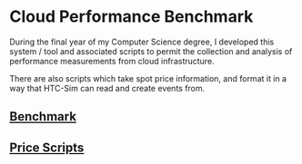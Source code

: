 # Cloud Performance Benchmark

During the final year of my Computer Science degree, I developed this system / tool and associated scripts to permit the collection and analysis of performance measurements from cloud infrastructure.

There are also scripts which take spot price information, and format it in a way that HTC-Sim can read and create events from.

## [Benchmark](performance/README.md)

## [Price Scripts](prices/README.md)
